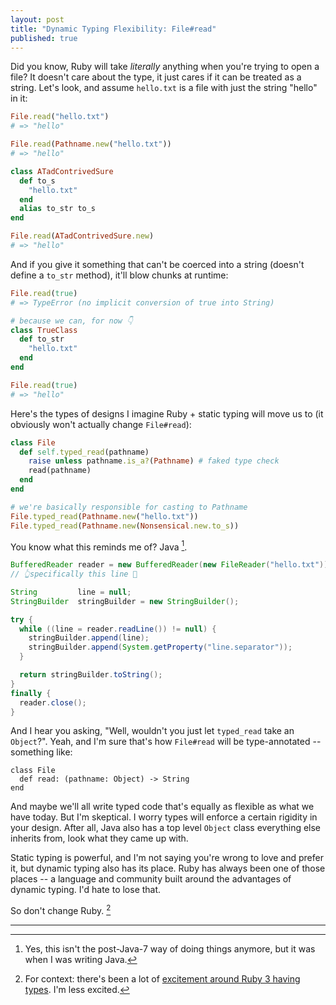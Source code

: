 ```yaml
---
layout: post
title: "Dynamic Typing Flexibility: File#read"
published: true
---
```


Did you know, Ruby will take _literally_ anything when you're trying to open a file? It doesn't care about the type, it just cares if it can be treated as a string. Let's look, and assume `hello.txt` is a file with just the string "hello" in it:

```rb
File.read("hello.txt")
# => "hello"

File.read(Pathname.new("hello.txt"))
# => "hello"

class ATadContrivedSure
  def to_s
    "hello.txt"
  end
  alias to_str to_s
end

File.read(ATadContrivedSure.new)
# => "hello"
```

And if you give it something that can't be coerced into a string (doesn't define a `to_str` method), it'll blow chunks at runtime:

```rb
File.read(true)
# => TypeError (no implicit conversion of true into String)

# because we can, for now 👇
class TrueClass
  def to_str
    "hello.txt"
  end
end

File.read(true)
# => "hello"
```

Here's the types of designs I imagine Ruby + static typing will move us to (it obviously won't actually change `File#read`):

```rb
class File
  def self.typed_read(pathname)
    raise unless pathname.is_a?(Pathname) # faked type check
    read(pathname)
  end
end

# we're basically responsible for casting to Pathname
File.typed_read(Pathname.new("hello.txt"))
File.typed_read(Pathname.new(Nonsensical.new.to_s))
```

You know what this reminds me of? Java [^1].

```java
BufferedReader reader = new BufferedReader(new FileReader("hello.txt"));
// 👆specifically this line 🤢

String         line = null;
StringBuilder  stringBuilder = new StringBuilder();

try {
  while ((line = reader.readLine()) != null) {
    stringBuilder.append(line);
    stringBuilder.append(System.getProperty("line.separator"));
  }

  return stringBuilder.toString();
}
finally {
  reader.close();
}
```

And I hear you asking, "Well, wouldn't you just let `typed_read` take an `Object`?". Yeah, and I'm sure that's how `File#read` will be type-annotated -- something like:

```
class File
  def read: (pathname: Object) -> String
end
```

And maybe we'll all write typed code that's equally as flexible as what we have today. But I'm skeptical. I worry types will enforce a certain rigidity in your design. After all, Java also has a top level `Object` class everything else inherits from, look what they came up with.

Static typing is powerful, and I'm not saying you're wrong to love and prefer it, but dynamic typing also has its place. Ruby has always been one of those places -- a language and community built around the advantages of dynamic typing. I'd hate to lose that.

So don't change Ruby. [^2]

---

[^1]: Yes, this isn't the post-Java-7 way of doing things anymore, but it was when I was writing Java.
[^2]: For context: there's been a lot of [excitement around Ruby 3 having types](https://news.ycombinator.com/item?id=19697405). I'm less excited.
